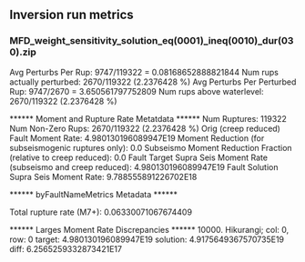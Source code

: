 ## Inversion run metrics

### MFD_weight_sensitivity_solution_eq(0001)_ineq(0010)_dur(030).zip


Avg Perturbs Per Rup: 9747/119322 = 0.08168652888821844
Num rups actually perturbed: 2670/119322 (2.2376428 %)
Avg Perturbs Per Perturbed Rup: 9747/2670 = 3.650561797752809
Num rups above waterlevel: 2670/119322 (2.2376428 %)


****** Moment and Rupture Rate Metatdata ******
Num Ruptures: 119322
Num Non-Zero Rups: 2670/119322 (2.2376428 %)
Orig (creep reduced) Fault Moment Rate: 4.980130196089947E19
Moment Reduction (for subseismogenic ruptures only): 0.0
Subseismo Moment Reduction Fraction (relative to creep reduced): 0.0
Fault Target Supra Seis Moment Rate (subseismo and creep reduced): 4.980130196089947E19
Fault Solution Supra Seis Moment Rate: 9.788555891226702E18


****** byFaultNameMetrics Metadata ******

Total rupture rate (M7+): 0.06330071067674409


****** Larges Moment Rate Discrepancies ******
10000. Hikurangi; col: 0, row: 0	target: 4.980130196089947E19	solution: 4.9175649367570735E19	diff: 6.2565259332873421E17
